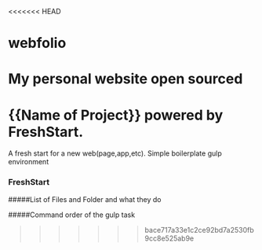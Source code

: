 <<<<<<< HEAD
# webfolio
My personal website open sourced
=======
# {{Name of Project}} powered by FreshStart.

A fresh start for a new web(page,app,etc). Simple boilerplate gulp environment


### FreshStart

#####List of Files and Folder and what they do

#####Command order of the gulp task
>>>>>>> bace717a33e1c2ce92bd7a2530fb9cc8e525ab9e
